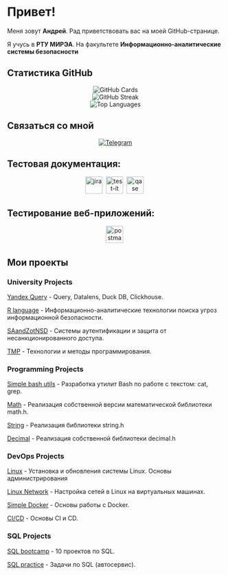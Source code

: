 # Привет!

Меня зовут **Андрей**. Рад приветствовать вас на моей GitHub-странице.

Я учусь в **РТУ МИРЭА**. На факультете **Информационно-аналитические системы безопасности**

## Статистика GitHub
<div align="center">
  <img src="https://github-profile-summary-cards.vercel.app/api/cards/profile-details?username=alexsndrovandrey1&theme=dark" alt="GitHub Cards"/>
</div>

<div align="center">
  <img src="https://github-readme-streak-stats.herokuapp.com/?user=alexsndrovandrey1&theme=dark" alt="GitHub Streak"/>
</div>

<div align="center">
  <img src="https://github-readme-stats.vercel.app/api/top-langs/?username=alexsndrovandrey1&layout=compact&theme=dark" alt="Top Languages" />
</div>

## Связаться со мной

<div align="center">
  <a href="https://t.me/leatrice21">
    <img src="https://img.shields.io/badge/Telegram-2CA5E0?style=for-the-badge&logo=telegram&logoColor=white" alt="Telegram" />
  </a>
</div>

## Тестовая документация:

<p align="center">
  <img src="https://cdn.jsdelivr.net/gh/devicons/devicon/icons/jira/jira-original.svg" title="jira" alt="jira" width="40" height="40"/>&nbsp;
  <img src="https://docs.testit.software/images/testit_logo_icon_blue.png" title="test-it" alt="test-it" width="40" height="40"/>&nbsp;
  <img src="https://luna1.co/eb0187.png" title="qase" alt="qase" width="40" height="40"/>&nbsp;
</p>

## Тестирование веб-приложений:

<p align="center">
  <img src="https://seeklogo.com/images/P/postman-logo-0087CA0D15-seeklogo.com.png" title="postman" alt="postman" width="40" height="40"/>&nbsp;
</p>

## Мои проекты

### University Projects

[Yandex Query](https://github.com/alexsndrovandrey1/AI-ML-IST) - Query, Datalens, Duck DB, Clickhouse.

[R language](https://github.com/alexsndrovandrey1/R_7sem) - Информационно-аналитические технологии поиска угроз информационной безопасности.

[SAandZotNSD](https://github.com/alexsndrovandrey1/SAandZotNSD) - Системы аутентификации и защита от несанкционированного доступа.

[TMP](https://github.com/alexsndrovandrey1/TMP) - Технологии и методы программирования.


### Programming Projects

[Simple bash utils](https://github.com/alexsndrovandrey1/Simple_Bash) - Разработка утилит Bash по работе с текстом: cat, grep.

[Math](https://github.com/alexsndrovandrey1/math) - Реализация собственной версии математической библиотеки math.h.

[String](https://github.com/alexsndrovandrey1/String) - Реализация библиотеки string.h

[Decimal](https://github.com/alexsndrovandrey1/Decimal) - Реализация собственной библиотеки decimal.h

### DevOps Projects

[Linux](https://github.com/alexsndrovandrey1/Linux) - Установка и обновления системы Linux. Основы администрирования

[Linux Network](https://github.com/alexsndrovandrey1/LinuxNetwork) - Настройка сетей в Linux на виртуальных машинах.

[Simple Docker](https://github.com/alexsndrovandrey1/SimpleDocker) - Основы работы с Docker.

[CI/CD](https://github.com/alexsndrovandrey1/CICD) - Основы CI и CD.

### SQL Projects

[SQL bootcamp](https://github.com/alexsndrovandrey1/SQL) - 10 проектов по SQL.

[SQL practice](https://github.com/alexsndrovandrey1/Orel_auto.git) - Задачи по SQL (автосервис).

